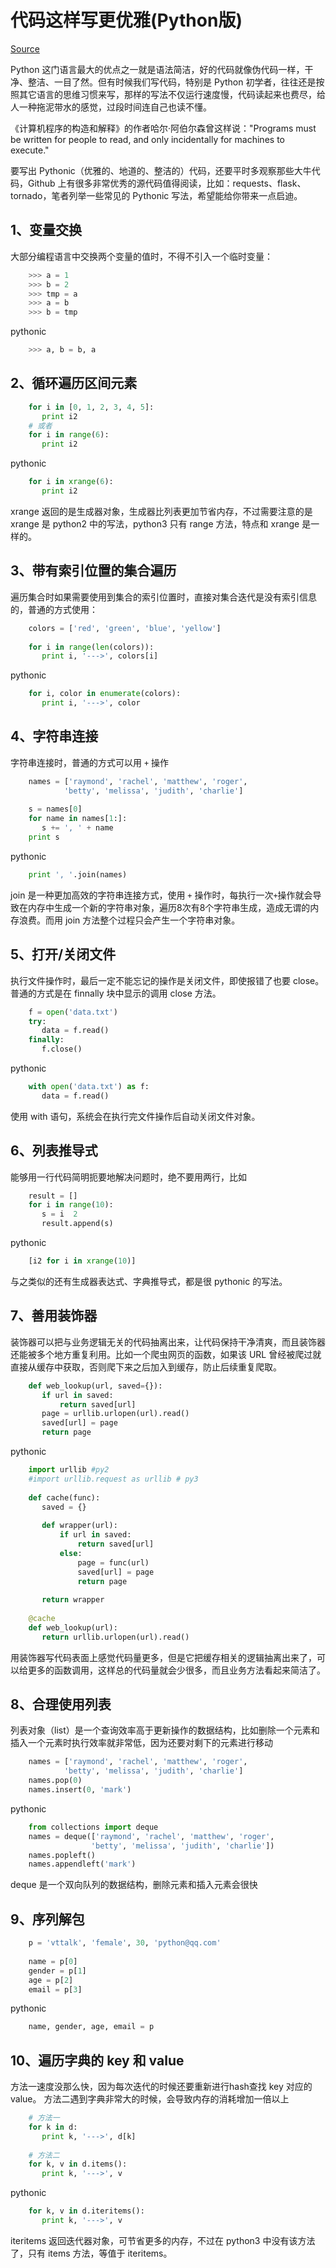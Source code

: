 # 代码这样写更优雅(Python版)
 
[Source](https://mp.weixin.qq.com/s/yJNRtGpoyd7k5UNztR7nnQ "Permalink to 代码这样写更优雅(Python版)")

Python 这门语言最大的优点之一就是语法简洁，好的代码就像伪代码一样，干净、整洁、一目了然。但有时候我们写代码，特别是 Python 初学者，往往还是按照其它语言的思维习惯来写，那样的写法不仅运行速度慢，代码读起来也费尽，给人一种拖泥带水的感觉，过段时间连自己也读不懂。

《计算机程序的构造和解释》的作者哈尔·阿伯尔森曾这样说："Programs must be written for people to read, and only incidentally for machines to execute."

要写出 Pythonic（优雅的、地道的、整洁的）代码，还要平时多观察那些大牛代码，Github 上有很多非常优秀的源代码值得阅读，比如：requests、flask、tornado，笔者列举一些常见的 Pythonic 写法，希望能给你带来一点启迪。

## 1、变量交换

大部分编程语言中交换两个变量的值时，不得不引入一个临时变量：

``` python
    >>> a = 1  
    >>> b = 2  
    >>> tmp = a  
    >>> a = b  
    >>> b = tmp
```
pythonic

``` python   
    >>> a, b = b, a
```

## 2、循环遍历区间元素
    
``` python  
    for i in [0, 1, 2, 3, 4, 5]:  
       print i2  
    # 或者  
    for i in range(6):  
       print i2
```
pythonic

``` python 
    for i in xrange(6):  
       print i2
```

xrange 返回的是生成器对象，生成器比列表更加节省内存，不过需要注意的是 xrange 是 python2 中的写法，python3 只有 range 方法，特点和 xrange 是一样的。

## 3、带有索引位置的集合遍历

遍历集合时如果需要使用到集合的索引位置时，直接对集合迭代是没有索引信息的，普通的方式使用：

``` python   
    colors = ['red', 'green', 'blue', 'yellow']
    
    for i in range(len(colors)):  
       print i, '--->', colors[i]
```
pythonic

``` python   
    for i, color in enumerate(colors):  
       print i, '--->', color
```

## 4、字符串连接

字符串连接时，普通的方式可以用 `+` 操作
    
``` python   
    names = ['raymond', 'rachel', 'matthew', 'roger',  
            'betty', 'melissa', 'judith', 'charlie']
    
    s = names[0]  
    for name in names[1:]:  
       s += ', ' + name  
    print s
```

pythonic
    
``` python    
    print ', '.join(names)
```
join 是一种更加高效的字符串连接方式，使用 `+` 操作时，每执行一次`+`操作就会导致在内存中生成一个新的字符串对象，遍历8次有8个字符串生成，造成无谓的内存浪费。而用 join 方法整个过程只会产生一个字符串对象。

## 5、打开/关闭文件

执行文件操作时，最后一定不能忘记的操作是关闭文件，即使报错了也要 close。普通的方式是在 finnally 块中显示的调用 close 方法。
    
``` python    
    f = open('data.txt')  
    try:  
       data = f.read()  
    finally:  
       f.close()
```

pythonic
    
``` python    
    with open('data.txt') as f:  
       data = f.read()
```

使用 with 语句，系统会在执行完文件操作后自动关闭文件对象。

## 6、列表推导式

能够用一行代码简明扼要地解决问题时，绝不要用两行，比如
    
``` python    
    result = []  
    for i in range(10):  
       s = i  2  
       result.append(s)
```

pythonic
    
``` python    
    [i2 for i in xrange(10)]
```

与之类似的还有生成器表达式、字典推导式，都是很 pythonic 的写法。

## 7、善用装饰器

装饰器可以把与业务逻辑无关的代码抽离出来，让代码保持干净清爽，而且装饰器还能被多个地方重复利用。比如一个爬虫网页的函数，如果该 URL 曾经被爬过就直接从缓存中获取，否则爬下来之后加入到缓存，防止后续重复爬取。
    
``` python    
    def web_lookup(url, saved={}):  
       if url in saved:  
           return saved[url]  
       page = urllib.urlopen(url).read()  
       saved[url] = page  
       return page
```

pythonic
    
``` python      
    import urllib #py2  
    #import urllib.request as urllib # py3
    
    def cache(func):  
       saved = {}
    
       def wrapper(url):  
           if url in saved:  
               return saved[url]  
           else:  
               page = func(url)  
               saved[url] = page  
               return page
    
       return wrapper
    
    @cache  
    def web_lookup(url):  
       return urllib.urlopen(url).read()
```

用装饰器写代码表面上感觉代码量更多，但是它把缓存相关的逻辑抽离出来了，可以给更多的函数调用，这样总的代码量就会少很多，而且业务方法看起来简洁了。

## 8、合理使用列表

列表对象（list）是一个查询效率高于更新操作的数据结构，比如删除一个元素和插入一个元素时执行效率就非常低，因为还要对剩下的元素进行移动
    
``` python    
    names = ['raymond', 'rachel', 'matthew', 'roger',  
            'betty', 'melissa', 'judith', 'charlie']  
    names.pop(0)  
    names.insert(0, 'mark')
```

pythonic
    
``` python    
    from collections import deque  
    names = deque(['raymond', 'rachel', 'matthew', 'roger',  
                  'betty', 'melissa', 'judith', 'charlie'])  
    names.popleft()  
    names.appendleft('mark')
```

deque 是一个双向队列的数据结构，删除元素和插入元素会很快

## 9、序列解包
    
``` python    
    p = 'vttalk', 'female', 30, 'python@qq.com'
    
    name = p[0]  
    gender = p[1]  
    age = p[2]  
    email = p[3]
```

pythonic
    
``` python    
    name, gender, age, email = p
```

## 10、遍历字典的 key 和 value

方法一速度没那么快，因为每次迭代的时候还要重新进行hash查找 key 对应的 value。
方法二遇到字典非常大的时候，会导致内存的消耗增加一倍以上
    
``` python    
    # 方法一  
    for k in d:  
       print k, '--->', d[k]
    
    # 方法二  
    for k, v in d.items():  
       print k, '--->', v
```

pythonic
    
``` python   
    for k, v in d.iteritems():  
       print k, '--->', v
```

iteritems 返回迭代器对象，可节省更多的内存，不过在 python3 中没有该方法了，只有 items 方法，等值于 iteritems。